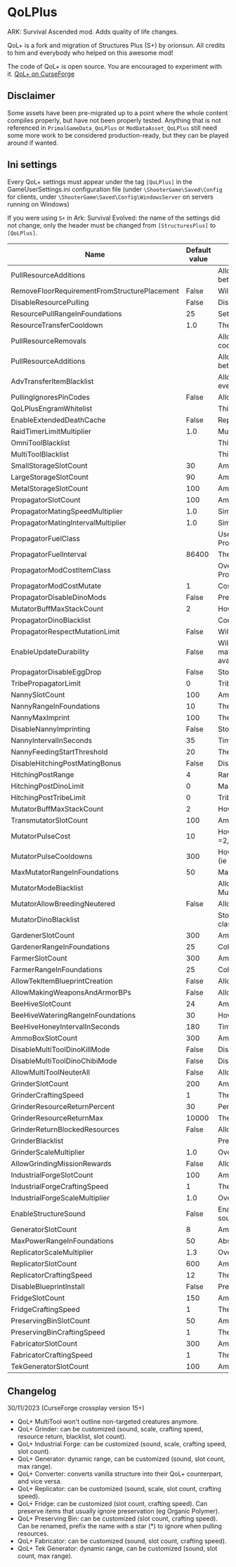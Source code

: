# QoLPlus
ARK: Survival Ascended mod. Adds quality of life changes.

QoL+ is a fork and migration of Structures Plus (S+) by orionsun. All credits to him and everybody who helped on this awesome mod!

The code of QoL+ is open source. You are encouraged to experiment with it.
[QoL+ on CurseForge](https://www.curseforge.com/ark-survival-ascended/mods/qol)

## Disclaimer
Some assets have been pre-migrated up to a point where the whole content compiles properly, but have not been properly tested. Anything that is not referenced in `PrimalGameData_QoLPlus` or `ModDataAsset_QoLPlus` still need some more work to be considered production-ready, but they can be played around if wanted.

## Ini settings

Every QoL+ settings must appear under the tag `[QoLPlus]` in the GameUserSettings.ini configuration file (under `\ShooterGame\Saved\Config` for clients, under `\ShooterGame\Saved\Config\WindowsServer` on servers running on Windows)

If you were using `S+` in Ark: Survival Evolved: the name of the settings did not change, only the header must be changed from `[StructuresPlus]` to `[QoLPlus]`.

| Name  | Default value | Description |
| ------------- | ------------- | ------------- |
| PullResourceAdditions  |  | Allows you to add any resource to the pull resource list. It is a comma separated list of nearly the entire spawn code (everything between the ' ) |
| RemoveFloorRequirementFromStructurePlacement | False | Will allow structures that normally require placement on a floor to be placed on the ground (ie smithy, forge, etc) |
| DisableResourcePulling | False | Disable resource pulling from inventories |
| ResourcePullRangeInFoundations | 25 | Sets the distance crafting stations can pull from (max 100) |
| ResourceTransferCooldown | 1.0 | The delay between all resource transfers like pulling (min: 0.1) |
| PullResourceRemovals |  | Allows you to remove items from the default resource pull list. It is a comma separated list of everything between the ' of the spawn code for that item |
| PullResourceAdditions |  | Allows you to add any resource to the pull resource list. It is a comma separated list of nearly the entire spawn code (everything between the ' ) |
| AdvTransferItemBlacklist |  | Allows you to prevent certain items from being transferred via the Omni-Tool & other similar transfers. It is a comma separated list of everything between the ' of the spawn code for that item |
| PullingIgnoresPinCodes | False | Allows resources transfers in/out of locked structures that have pin codes |
| QoLPlusEngramWhitelist |  | This is a comma separated list of QoL+ Engrams you want to use, all others will be hidden |
| EnableExtendedDeathCache | False | Replaces the default death bag with one that can support more than 600 slots (may interfere with death helper mods) |
| RaidTimerLimitMultiplier | 1.0 | Multiplier for the time limit of defeating raid bosses (ie value of 2 will allow 30 minutes to kill the Broodmother instead of 15 minutes) |
| OmniToolBlacklist |  | This is a comma separated list of modes you wish to hide from the user: BasicTransfer,AdvancedTransfer,InventoryAssistant |
| MultiToolBlacklist |  | This is a comma separated list of modes you wish to hide from the user: Structure,Dino,Remote,Repair |
| SmallStorageSlotCount | 30 | Amount of slots in the Small Storage |
| LargeStorageSlotCount | 90 | Amount of slots in the Large Storage |
| MetalStorageSlotCount | 100 | Amount of slots in the Metal Storage |
| PropagatorSlotCount | 100 | Amount of slots in the Propagator |
| PropagatorMatingSpeedMultiplier | 1.0 | Similar to the vanilla mating speed multiplier, higher numbers mean less time mating |
| PropagatorMatingIntervalMultiplier | 1.0 | Similar to the vanilla mating interval multiplier, smaller numbers means less time between mating |
| PropagatorFuelClass |  | Use to override the fuel used, eg PropagatorFuelClass=/Game/PrimalEarth/CoreBlueprints/Resources/PrimalItemResource_Wood.PrimalItemResource_Wood |
| PropagatorFuelInterval | 86400 | The time in seconds that a single piece of fuel will last 86400 seconds = 24 hours |
| PropagatorModCostItemClass |  | Overrides the item used by modifications, eg PropagatorModCostItemClass=/Game/PrimalEarth/CoreBlueprints/Resources/PrimalItemResource_Wood.PrimalItemResource_Wood |
| PropagatorModCostMutate | 1 | Cost per mutation pulse applied (-1 will cause it to be free) |
| PropagatorDisableDinoMods | False | Prevents using any of the dino modifications (mutate, gender change, allow breeding) |
| MutatorBuffMaxStackCount | 2 | How many stacks the Mutator buff is capped at.(max: 100) |
| PropagatorDinoBlacklist |  | Comma separated list of dino classes, eg PropagatorDinoBlacklist=Rex_Character_BP_C |
| PropagatorRespectMutationLimit | False | Will prevent mutations if over the vanilla cap of 20 |
| EnableUpdateDurability | False | Will stop the Vivarium, Propagator & Tek fridge from preventing durability lose for items inside... This allows Soul Traps to update mating timers & other things but will cause Cryo Pods to lose charge... ONLY ENABLE IF USING DINO STORAGE (Which is not available in ASA yet :D) |
| PropagatorDisableEggDrop | False | Stops the Propagator from dropping eggs |
| TribePropagatorLimit | 0 | Tribe Limit of Propagator |
| NannySlotCount | 100 | Amount of slots in the Nanny |
| NannyRangeInFoundations | 10 | The range of the Nanny's feeding and imprinting bonus.(max: 50) |
| NannyMaxImprint | 100 | The highest the Nanny will imprint a dino. (max: 100) |
| DisableNannyImprinting | False | Stops the Nanny from boosting imprinting |
| NannyIntervalInSeconds | 35 | Time between the Nanny's feeding & imprinting |
| NannyFeedingStartThreshold | 20 | The percentage of food value below which the Nanny will start feeding (accepts values between 1 & 100) |
| DisableHitchingPostMatingBonus | False | Disables the hitching post mating bonus |
| HitchingPostRange | 4 | Range, in foundations, that dinos can be leashed to a hitching post (max: 100) |
| HitchingPostDinoLimit | 0 | Max number of dinos that can be hitching to a hitching post |
| HitchingPostTribeLimit | 0 | Tribe Limit of Hitching Post |
| MutatorBuffMaxStackCount | 2 | How many stacks the Mutator buff is capped at (max: 100) |
| TransmutatorSlotCount | 100 | Amount of slots in the Mutator |
| MutatorPulseCost | 10 | How many element each pulse of the Mutator will cost, accepts a single value for all or a comma separated list of all the modes (ie =2,2,2,7,1,9) (max: 1000) |
| MutatorPulseCooldowns | 300 | How long the mutator is unable to be used for after a pulse, accepts a single value for all or a comma separated list of all the modes (ie =300,60,60,5,300,30) |
| MaxMutatorRangeInFoundations | 50 | Maximum range that mutators can be set to ingame (min: 5, max: 50) |
| MutatorModeBlacklist |  | Allows you to disable any mode of the mutator: Mutation,SwapGender,AssignGender,AllowBreeding,Imprint,FreezeGrowth,BoostGrowth |
| MutatorAllowBreedingNeutered | False | Allow breeding of neutered/spayed creatures in the mutator |
| MutatorDinoBlacklist |  | Stops all mutator pulses from affecting dinos on this list. Accepts a comma separated list of dino names that can either be exact classes or partial classes |
| GardenerSlotCount | 300 | Amount of slots in the Gardener |
| GardenerRangeInFoundations | 25 | Collection and distribution range of the Gardener, in foundations (max: 100) |
| FarmerSlotCount | 300 | Amount of slots in the Farmer |
| FarmerRangeInFoundations | 25 | Collection range of the Gardener, in foundations (max: 100) |
| AllowTekItemBlueprintCreation | False | Allows the Blueprint Maker to turn tek items into blueprints |
| AllowMakingWeaponsAndArmorBPs | False | Allows the Blueprint Maker to create blueprints from armor & weapons |
| BeeHiveSlotCount | 24 | Amount of slots in the Domesticated Bee Hive |
| BeeHiveWateringRangeInFoundations | 30 | How far away from the hive the bees will deliver water (max: 100) |
| BeeHiveHoneyIntervalInSeconds | 180 | Time between honey generation in the bee hive. 180 seconds = 3 minutes |
| AmmoBoxSlotCount | 300 | Amount of slots in the Ammo Box |
| DisableMultiToolDinoKillMode | False | Disables the Kill sub-mode of the Multi-Tool from functioning (will still be visible but unable to be used) |
| DisableMultiToolDinoChibiMode | False | Disables the Chibify sub-mode of the Multi-Tool from functioning (will still be visible but unable to be used) |
| AllowMultiToolNeuterAll | False | Allows the Neuter sub-mode of the Multi-Tool to neuter dinos that normally can't be neutered |
| GrinderSlotCount | 200 | Amount of slots in the Grinder |
| GrinderCraftingSpeed | 1 | The crafting speed of the Grinder (Max: 100) |
| GrinderResourceReturnPercent | 30 | Percentage of the crafting components to give back when grinding an item |
| GrinderResourceReturnMax | 10000 | The maximum quantity of a crafting component to give back when grinding an item |
| GrinderReturnBlockedResources | False | Allows the grinder to return items the vanilla grinder would not (ie element) |
| GrinderBlacklist |  | Prevent any listed items from being processed by the grinder |
| GrinderScaleMultiplier | 1.0 | Overrides the default scale of the grinder (max: 2.0) |
| AllowGrindingMissionRewards | False | Allows grinding of items that are normally grindable but set as not grindable due to being a reward |
| IndustrialForgeSlotCount | 100 | Amount of slots in the Industrial Forge |
| IndustrialForgeCraftingSpeed | 1 | The crafting speed of the Industrial Forge (Max: 100) |
| IndustrialForgeScaleMultiplier | 1.0 | Overrides the default scale of the industrial forge (max: 2.0) |
| EnableStructureSound | False | Enables sound on most structures that have vanilla versions that also produce sound (It does not make every structure produce sound) |
| GeneratorSlotCount | 8 | Amount of slots in the Generator |
| MaxPowerRangeInFoundations | 50 | Absolute maximum range of QoL+ power-providing structures (Generator and Tek Generator, min: 5, max: 100) |
| ReplicatorScaleMultiplier | 1.3 | Overrides the default scale of the replicator (max: 2) |
| ReplicatorSlotCount | 600 | Amount of slots in the Replicator |
| ReplicatorCraftingSpeed | 12 | The crafting speed of the Replicator (Max: 100) |
| DisableBlueprintInstall | False | Prevents blueprints from being installed in QoL+ crafting stations |
| FridgeSlotCount | 150 | Amount of slots in the Fridge |
| FridgeCraftingSpeed | 1 | The crafting speed of the Fridge (Max: 100) |
| PreservingBinSlotCount | 50 | Amount of slots in the Preserving Bin |
| PreservingBinCraftingSpeed | 1 | The crafting speed of the Preserving Bin (Max: 100) |
| FabricatorSlotCount | 300 | Amount of slots in the Fabricator |
| FabricatorCraftingSpeed | 1 | The crafting speed of the Fabricator (Max: 100) |
| TekGeneratorSlotCount | 100 | Amount of slots in the Tek Generator |

## Changelog

30/11/2023 (CurseForge crossplay version 15+)
- QoL+ MultiTool won't outline non-targeted creatures anymore.
- QoL+ Grinder: can be customized (sound, scale, crafting speed, resource return, blacklist, slot count).
- QoL+ Industrial Forge: can be customized (sound, scale, crafting speed, slot count).
- QoL+ Generator: dynamic range, can be customized (sound, slot count, max range).
- QoL+ Converter: converts vanilla structure into their QoL+ counterpart, and vice versa.
- QoL+ Replicator: can be customized (sound, scale, slot count, crafting speed).
- QoL+ Fridge: can be customized (slot count, crafting speed). Can preserve items that usually ignore preservation (eg Organic Polymer).
- QoL+ Preserving Bin: can be customized (slot count, crafting speed). Can be renamed, prefix the name with a star (*) to ignore when pulling resources.
- QoL+ Fabricator: can be customized (sound, slot count, crafting speed).
- QoL+ Tek Generator: dynamic range, can be customized (sound, slot count, max range).